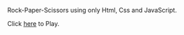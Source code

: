 Rock-Paper-Scissors using only Html, Css and JavaScript.

Click [here](https://rock-paper-scissors-eight-pink.vercel.app) to Play.
